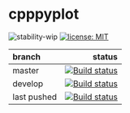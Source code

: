 cpppyplot
==============

![stability-wip](https://img.shields.io/badge/stability-work_in_progress-lightgrey.svg)
[![license: MIT](https://img.shields.io/badge/License-MIT-yellow.svg)](https://github.com/avramidis/cxxplot/blob/master/LICENSE)

branch | status 
| :--- | ---: |
| master | [![Build status](https://ci.appveyor.com/api/projects/status/x4emf552qd5omtt2/branch/master?svg=true)](https://ci.appveyor.com/project/avramidis/matplotlib_pyplot-cpp/branch/master)
| develop | [![Build status](https://ci.appveyor.com/api/projects/status/x4emf552qd5omtt2/branch/develop?svg=true)](https://ci.appveyor.com/project/avramidis/matplotlib_pyplot-cpp/branch/develop)
| last pushed | [![Build status](https://ci.appveyor.com/api/projects/status/x4emf552qd5omtt2?svg=true)](https://ci.appveyor.com/project/avramidis/matplotlib_pyplot-cpp)
